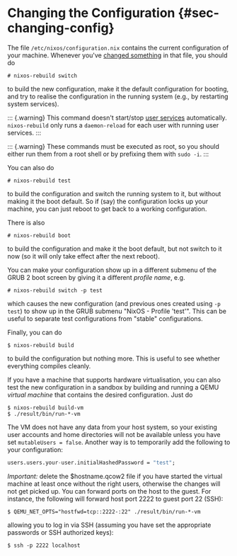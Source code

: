 # Changing the Configuration {#sec-changing-config}

The file `/etc/nixos/configuration.nix` contains the current
configuration of your machine. Whenever you've [changed
something](#ch-configuration) in that file, you should do

```ShellSession
# nixos-rebuild switch
```

to build the new configuration, make it the default configuration for
booting, and try to realise the configuration in the running system
(e.g., by restarting system services).

::: {.warning}
This command doesn\'t start/stop [user services](#opt-systemd.user.services)
automatically. `nixos-rebuild` only runs a `daemon-reload` for each user with running
user services.
:::

::: {.warning}
These commands must be executed as root, so you should either run them
from a root shell or by prefixing them with `sudo -i`.
:::

You can also do

```ShellSession
# nixos-rebuild test
```

to build the configuration and switch the running system to it, but
without making it the boot default. So if (say) the configuration locks
up your machine, you can just reboot to get back to a working
configuration.

There is also

```ShellSession
# nixos-rebuild boot
```

to build the configuration and make it the boot default, but not switch
to it now (so it will only take effect after the next reboot).

You can make your configuration show up in a different submenu of the
GRUB 2 boot screen by giving it a different *profile name*, e.g.

```ShellSession
# nixos-rebuild switch -p test
```

which causes the new configuration (and previous ones created using
`-p test`) to show up in the GRUB submenu "NixOS - Profile \'test\'".
This can be useful to separate test configurations from "stable"
configurations.

Finally, you can do

```ShellSession
$ nixos-rebuild build
```

to build the configuration but nothing more. This is useful to see
whether everything compiles cleanly.

If you have a machine that supports hardware virtualisation, you can
also test the new configuration in a sandbox by building and running a
QEMU *virtual machine* that contains the desired configuration. Just do

```ShellSession
$ nixos-rebuild build-vm
$ ./result/bin/run-*-vm
```

The VM does not have any data from your host system, so your existing
user accounts and home directories will not be available unless you have
set `mutableUsers = false`. Another way is to temporarily add the
following to your configuration:

```nix
users.users.your-user.initialHashedPassword = "test";
```

*Important:* delete the \$hostname.qcow2 file if you have started the
virtual machine at least once without the right users, otherwise the
changes will not get picked up. You can forward ports on the host to the
guest. For instance, the following will forward host port 2222 to guest
port 22 (SSH):

```ShellSession
$ QEMU_NET_OPTS="hostfwd=tcp::2222-:22" ./result/bin/run-*-vm
```

allowing you to log in via SSH (assuming you have set the appropriate
passwords or SSH authorized keys):

```ShellSession
$ ssh -p 2222 localhost
```
